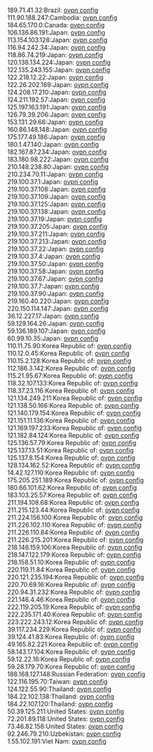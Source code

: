 189.71.41.32:Brazil: [ovpn config](vpn/189_71_41_32.ovpn)  
111.90.188.247:Cambodia: [ovpn config](vpn/111_90_188_247.ovpn)  
184.65.170.0:Canada: [ovpn config](vpn/184_65_170_0.ovpn)  
106.136.86.191:Japan: [ovpn config](vpn/106_136_86_191.ovpn)  
113.154.103.128:Japan: [ovpn config](vpn/113_154_103_128.ovpn)  
116.94.242.34:Japan: [ovpn config](vpn/116_94_242_34.ovpn)  
118.86.74.219:Japan: [ovpn config](vpn/118_86_74_219.ovpn)  
120.138.134.224:Japan: [ovpn config](vpn/120_138_134_224.ovpn)  
122.135.243.155:Japan: [ovpn config](vpn/122_135_243_155.ovpn)  
122.218.12.22:Japan: [ovpn config](vpn/122_218_12_22.ovpn)  
122.26.202.169:Japan: [ovpn config](vpn/122_26_202_169.ovpn)  
124.208.17.210:Japan: [ovpn config](vpn/124_208_17_210.ovpn)  
124.211.192.57:Japan: [ovpn config](vpn/124_211_192_57.ovpn)  
125.197.163.191:Japan: [ovpn config](vpn/125_197_163_191.ovpn)  
126.79.39.206:Japan: [ovpn config](vpn/126_79_39_206.ovpn)  
153.131.29.66:Japan: [ovpn config](vpn/153_131_29_66.ovpn)  
160.86.148.148:Japan: [ovpn config](vpn/160_86_148_148.ovpn)  
175.177.49.186:Japan: [ovpn config](vpn/175_177_49_186.ovpn)  
180.1.47.140:Japan: [ovpn config](vpn/180_1_47_140.ovpn)  
182.167.87.234:Japan: [ovpn config](vpn/182_167_87_234.ovpn)  
183.180.98.222:Japan: [ovpn config](vpn/183_180_98_222.ovpn)  
210.148.238.80:Japan: [ovpn config](vpn/210_148_238_80.ovpn)  
210.234.70.11:Japan: [ovpn config](vpn/210_234_70_11.ovpn)  
219.100.37.1:Japan: [ovpn config](vpn/219_100_37_1.ovpn)  
219.100.37.108:Japan: [ovpn config](vpn/219_100_37_108.ovpn)  
219.100.37.109:Japan: [ovpn config](vpn/219_100_37_109.ovpn)  
219.100.37.125:Japan: [ovpn config](vpn/219_100_37_125.ovpn)  
219.100.37.138:Japan: [ovpn config](vpn/219_100_37_138.ovpn)  
219.100.37.19:Japan: [ovpn config](vpn/219_100_37_19.ovpn)  
219.100.37.205:Japan: [ovpn config](vpn/219_100_37_205.ovpn)  
219.100.37.211:Japan: [ovpn config](vpn/219_100_37_211.ovpn)  
219.100.37.213:Japan: [ovpn config](vpn/219_100_37_213.ovpn)  
219.100.37.22:Japan: [ovpn config](vpn/219_100_37_22.ovpn)  
219.100.37.4:Japan: [ovpn config](vpn/219_100_37_4.ovpn)  
219.100.37.50:Japan: [ovpn config](vpn/219_100_37_50.ovpn)  
219.100.37.58:Japan: [ovpn config](vpn/219_100_37_58.ovpn)  
219.100.37.67:Japan: [ovpn config](vpn/219_100_37_67.ovpn)  
219.100.37.7:Japan: [ovpn config](vpn/219_100_37_7.ovpn)  
219.100.37.90:Japan: [ovpn config](vpn/219_100_37_90.ovpn)  
219.160.40.220:Japan: [ovpn config](vpn/219_160_40_220.ovpn)  
220.150.114.147:Japan: [ovpn config](vpn/220_150_114_147.ovpn)  
36.12.227.17:Japan: [ovpn config](vpn/36_12_227_17.ovpn)  
59.129.164.26:Japan: [ovpn config](vpn/59_129_164_26.ovpn)  
59.136.189.107:Japan: [ovpn config](vpn/59_136_189_107.ovpn)  
60.99.10.35:Japan: [ovpn config](vpn/60_99_10_35.ovpn)  
110.11.75.90:Korea Republic of: [ovpn config](vpn/110_11_75_90.ovpn)  
110.12.0.45:Korea Republic of: [ovpn config](vpn/110_12_0_45.ovpn)  
110.15.2.128:Korea Republic of: [ovpn config](vpn/110_15_2_128.ovpn)  
112.186.3.142:Korea Republic of: [ovpn config](vpn/112_186_3_142.ovpn)  
115.21.95.67:Korea Republic of: [ovpn config](vpn/115_21_95_67.ovpn)  
118.32.107.133:Korea Republic of: [ovpn config](vpn/118_32_107_133.ovpn)  
118.37.23.116:Korea Republic of: [ovpn config](vpn/118_37_23_116.ovpn)  
121.134.249.211:Korea Republic of: [ovpn config](vpn/121_134_249_211.ovpn)  
121.138.50.166:Korea Republic of: [ovpn config](vpn/121_138_50_166.ovpn)  
121.140.179.154:Korea Republic of: [ovpn config](vpn/121_140_179_154.ovpn)  
121.151.11.136:Korea Republic of: [ovpn config](vpn/121_151_11_136.ovpn)  
121.169.197.233:Korea Republic of: [ovpn config](vpn/121_169_197_233.ovpn)  
121.182.84.124:Korea Republic of: [ovpn config](vpn/121_182_84_124.ovpn)  
125.136.57.79:Korea Republic of: [ovpn config](vpn/125_136_57_79.ovpn)  
125.137.13.51:Korea Republic of: [ovpn config](vpn/125_137_13_51.ovpn)  
125.137.8.154:Korea Republic of: [ovpn config](vpn/125_137_8_154.ovpn)  
128.134.162.52:Korea Republic of: [ovpn config](vpn/128_134_162_52.ovpn)  
14.42.127.110:Korea Republic of: [ovpn config](vpn/14_42_127_110.ovpn)  
175.205.251.189:Korea Republic of: [ovpn config](vpn/175_205_251_189.ovpn)  
180.66.101.62:Korea Republic of: [ovpn config](vpn/180_66_101_62.ovpn)  
183.103.25.57:Korea Republic of: [ovpn config](vpn/183_103_25_57.ovpn)  
211.194.108.68:Korea Republic of: [ovpn config](vpn/211_194_108_68.ovpn)  
211.215.123.44:Korea Republic of: [ovpn config](vpn/211_215_123_44.ovpn)  
211.224.156.100:Korea Republic of: [ovpn config](vpn/211_224_156_100.ovpn)  
211.226.102.110:Korea Republic of: [ovpn config](vpn/211_226_102_110.ovpn)  
211.226.110.84:Korea Republic of: [ovpn config](vpn/211_226_110_84.ovpn)  
211.226.215.201:Korea Republic of: [ovpn config](vpn/211_226_215_201.ovpn)  
218.146.159.106:Korea Republic of: [ovpn config](vpn/218_146_159_106.ovpn)  
218.147.122.179:Korea Republic of: [ovpn config](vpn/218_147_122_179.ovpn)  
218.158.51.10:Korea Republic of: [ovpn config](vpn/218_158_51_10.ovpn)  
220.119.11.84:Korea Republic of: [ovpn config](vpn/220_119_11_84.ovpn)  
220.121.235.194:Korea Republic of: [ovpn config](vpn/220_121_235_194.ovpn)  
220.70.69.16:Korea Republic of: [ovpn config](vpn/220_70_69_16.ovpn)  
220.94.31.232:Korea Republic of: [ovpn config](vpn/220_94_31_232.ovpn)  
221.146.4.46:Korea Republic of: [ovpn config](vpn/221_146_4_46.ovpn)  
222.119.205.19:Korea Republic of: [ovpn config](vpn/222_119_205_19.ovpn)  
222.235.171.40:Korea Republic of: [ovpn config](vpn/222_235_171_40.ovpn)  
223.222.243.12:Korea Republic of: [ovpn config](vpn/223_222_243_12.ovpn)  
39.117.234.229:Korea Republic of: [ovpn config](vpn/39_117_234_229.ovpn)  
39.124.41.83:Korea Republic of: [ovpn config](vpn/39_124_41_83.ovpn)  
49.165.82.221:Korea Republic of: [ovpn config](vpn/49_165_82_221.ovpn)  
58.143.17.104:Korea Republic of: [ovpn config](vpn/58_143_17_104.ovpn)  
59.12.22.16:Korea Republic of: [ovpn config](vpn/59_12_22_16.ovpn)  
59.28.179.70:Korea Republic of: [ovpn config](vpn/59_28_179_70.ovpn)  
188.168.127.148:Russian Federation: [ovpn config](vpn/188_168_127_148.ovpn)  
122.116.195.70:Taiwan: [ovpn config](vpn/122_116_195_70.ovpn)  
124.122.55.90:Thailand: [ovpn config](vpn/124_122_55_90.ovpn)  
184.22.102.138:Thailand: [ovpn config](vpn/184_22_102_138.ovpn)  
184.22.107.120:Thailand: [ovpn config](vpn/184_22_107_120.ovpn)  
50.39.125.211:United States: [ovpn config](vpn/50_39_125_211.ovpn)  
72.201.89.118:United States: [ovpn config](vpn/72_201_89_118.ovpn)  
73.46.82.158:United States: [ovpn config](vpn/73_46_82_158.ovpn)  
92.246.79.210:Uzbekistan: [ovpn config](vpn/92_246_79_210.ovpn)  
1.55.102.191:Viet Nam: [ovpn config](vpn/1_55_102_191.ovpn)  
